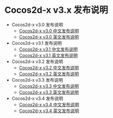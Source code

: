 Cocos2d-x v3.x 发布说明
======================
* Cocos2d-x v3.0 发布说明
	* [Cocos2d-x v3.0 中文发布说明](cocos2d-x_v3.0_release_notes.md)
	* [Cocos2d-x v3.0 英文发布说明](cocos2d-x_v3.0_release_notes_en.md)
* Cocos2d-x v3.1 发布说明
	* [Cocos2d-x v3.1 中文发布说明](cocos2d-x_v3.1_release_notes.md)
	* [Cocos2d-x v3.1 英文发布说明](cocos2d-x_v3.1_release_notes_en.md)
* Cocos2d-x v3.2 发布说明
	* [Cocos2d-x v3.2 中文发布说明](cocos2d-x_v3.2_release_notes.md)
	* [Cocos2d-x v3.2 英文发布说明](cocos2d-x_v3.2_release_notes_en.md)
* Cocos2d-x v3.3 发布说明
	* [Cocos2d-x v3.3 中文发布说明](cocos2d-x_v3.3_release_notes.md)
	* [Cocos2d-x v3.3 英文发布说明](cocos2d-x_v3.3_release_notes_en.md)
* Cocos2d-x v3.4 发布说明
	* [Cocos2d-x v3.4 中文发布说明](cocos2d-x_v3.4_release_notes.md)
	* [Cocos2d-x v3.4 英文发布说明](cocos2d-x_v3.4_release_notes_en.md)